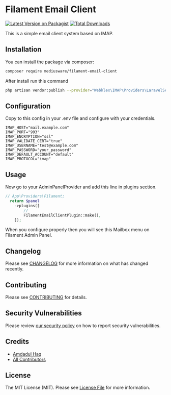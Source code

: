 # Filament Email Client

[![Latest Version on Packagist](https://img.shields.io/packagist/v/mediusware/filament-email-client.svg?style=flat-square)](https://packagist.org/packages/mediusware/filament-email-client)
[![Total Downloads](https://img.shields.io/packagist/dt/mediusware/filament-email-client.svg?style=flat-square)](https://packagist.org/packages/mediusware/filament-email-client)

This is a simple email client system based on IMAP.

## Installation

You can install the package via composer:

```bash
composer require mediusware/filament-email-client
```

After install run this command

```bash
php artisan vendor:publish --provider="Webklex\IMAP\Providers\LaravelServiceProvider"
```

## Configuration

Copy to this config in your .env file and configure with your credentials.

```env
IMAP_HOST="mail.example.com"
IMAP_PORT="993"
IMAP_ENCRYPTION="ssl"
IMAP_VALIDATE_CERT="true"
IMAP_USERNAME="test@example.com"
IMAP_PASSWORD="your_password"
IMAP_DEFAULT_ACCOUNT="default"
IMAP_PROTOCOL="imap"
```

## Usage

Now go to your AdminPanelProvider and add this line in plugins section.

```php
// App\Providers\Filament;
  return $panel
    ->plugins([
        // 
        FilamentEmailClientPlugin::make(),
    ]);
```
When you configure properly then you will see this Mailbox menu on Filament Admin Panel.

## Changelog

Please see [CHANGELOG](CHANGELOG.md) for more information on what has changed recently.

## Contributing

Please see [CONTRIBUTING](.github/CONTRIBUTING.md) for details.

## Security Vulnerabilities

Please review [our security policy](../../security/policy) on how to report security vulnerabilities.

## Credits

- [Amdadul Haq](https://github.com/amdad121)
- [All Contributors](../../contributors)

## License

The MIT License (MIT). Please see [License File](LICENSE.md) for more information.
